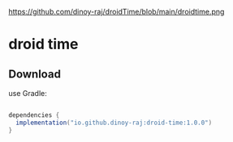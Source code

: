 https://github.com/dinoy-raj/droidTime/blob/main/droidtime.png <h1 align="left"> droid time </h1>


Download
--------
use Gradle:

```gradle

dependencies {
  implementation("io.github.dinoy-raj:droid-time:1.0.0")
}
```
